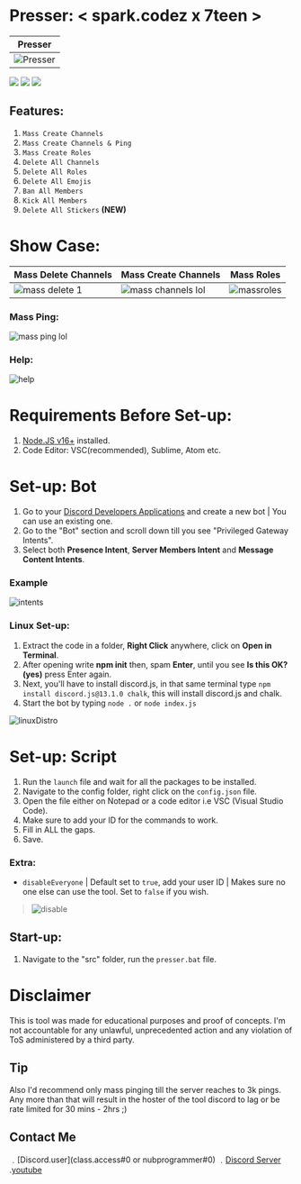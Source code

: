 #  Presser: < spark.codez x 7teen >

| Presser | 
| ------------- | 
| ![Presser](https://media.discordapp.net/attachments/840525480331575328/886687168452509786/unknown.png) |

![](https://img.shields.io/github/watchers/17teen/Discord-Presser-Server-Nuker?style=social) ![](https://img.shields.io/github/stars/17teen/Discord-Presser-Server-Nuker?style=social) ![](https://img.shields.io/github/forks/17teen/Discord-Presser-Server-Nuker?style=social)

## Features:
1. `Mass Create Channels`
2. `Mass Create Channels & Ping`
3. `Mass Create Roles`
4. `Delete All Channels`
5. `Delete All Roles`
6. `Delete All Emojis`
7. `Ban All Members`
8. `Kick All Members`
9. `Delete All Stickers` **(NEW)**

# Show Case: 

| Mass Delete Channels | Mass Create Channels | Mass Roles |
| ------------- | ------------- | ------------- |
| ![mass delete 1](https://user-images.githubusercontent.com/71920969/94821935-0b3a2780-03fa-11eb-8a43-3fb418e373ba.gif) | ![mass channels lol](https://user-images.githubusercontent.com/71920969/94822362-7683f980-03fa-11eb-9759-906d649b6021.gif) | ![massroles](https://media3.giphy.com/media/StXIhkIQKb8sEdXjPj/giphy.gif) |

### Mass Ping:
![mass ping lol](https://user-images.githubusercontent.com/71920969/94822656-cb277480-03fa-11eb-97ee-44562785397f.gif)

### Help:
![help](https://media.discordapp.net/attachments/840525480331575328/886686333307879474/unknown.png)


# Requirements Before Set-up:

1. [Node.JS v16+](https://nodejs.org/en/) installed.
2. Code Editor: VSC(recommended), Sublime, Atom etc.

# Set-up: Bot

1. Go to your [Discord Developers Applications](https://discord.com/developers/applications) and create a new bot | You can use an existing one.
2. Go to the "Bot" section and scroll down till you see "Privileged Gateway Intents".
3. Select both **Presence Intent**, **Server Members Intent** and **Message Content Intents**. 

### Example

![intents](https://media.discordapp.net/attachments/782211920416735252/789810856460419092/unknown.png?width=1409&height=400)


### Linux Set-up:

1. Extract the code in a folder, **Right Click** anywhere, click on **Open in Terminal**.
2. After opening write **npm init** then, spam **Enter**, until you see **Is this OK? (yes)** press Enter again.
3. Next, you'll have to install discord.js, in that same terminal type `npm install discord.js@13.1.0 chalk`, this will install discord.js and chalk.
4. Start the bot by typing `node .` or `node index.js`

![linuxDistro](https://cdn.discordapp.com/attachments/864811547397062656/876212001859309629/presser.gif)

# Set-up: Script

1. Run the `launch` file and wait for all the packages to be installed.
1. Navigate to the config folder, right click on the `config.json` file.
2. Open the file either on Notepad or a code editor i.e VSC (Visual Studio Code).
3. Make sure to add your ID for the commands to work.
3. Fill in ALL the gaps.
4. Save.

### Extra:
* `disableEveryone` | Default set to `true`, add your user ID | Makes sure no one else can use the tool. Set to `false` if you wish.  

> ![disable](https://media.discordapp.net/attachments/840525480331575328/886693417369890826/unknown.png)

## Start-up:

1. Navigate to the "src" folder, run the `presser.bat` file.

# Disclaimer

This is tool was made for educational purposes and proof of concepts. I'm not accountable for any unlawful, unprecedented action and any violation of ToS administered by a third party.

## Tip
Also I'd recommend only mass pinging till the server reaches to 3k pings. Any more than that will result in the hoster of the tool discord to lag or be rate limited for 30 mins - 2hrs ;)

## Contact Me

﹒[Discord.user](class.access#0 or nubprogrammer#0)
﹒[Discord Server](https://discord.gg/YNMJ2sATV6)
.[youtube](https://www.youtube.com/@nubprogrammer26/featured)
